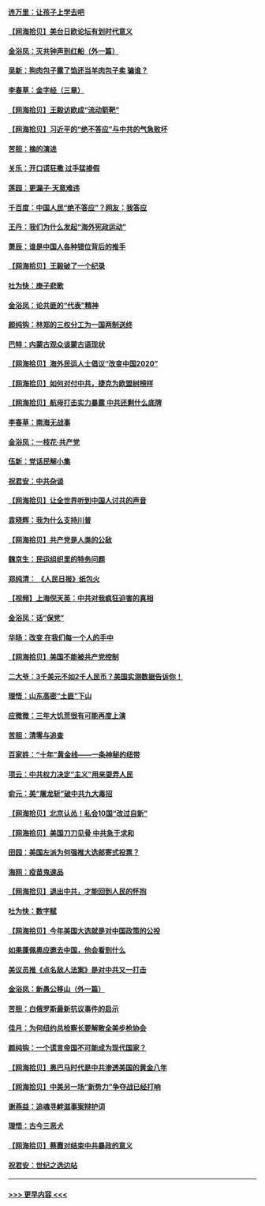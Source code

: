 #### [连万里：让孩子上学去吧](../pages/nsc993/n12385309.md?t=09080802) 
#### [【网海拾贝】美台日欧论坛有划时代意义](../pages/nsc993/n12385232.md?t=09080802) 
#### [金浴凤：灭共钟声到红船（外一篇）](../pages/nsc993/n12385154.md?t=09080802) 
#### [吴新：狗肉包子露了馅还当羊肉包子卖 骗谁？](../pages/nsc993/n12385133.md?t=09080802) 
#### [李春草：金字经（三章）](../pages/nsc993/n12383691.md?t=09080802) 
#### [【网海拾贝】王毅访欧成“流动箭靶”](../pages/nsc993/n12383338.md?t=09080802) 
#### [【网海拾贝】习近平的“绝不答应”与中共的气急败坏](../pages/nsc993/n12382819.md?t=09080802) 
#### [苦胆：摘的演进](../pages/nsc993/n12382619.md?t=09080802) 
#### [关乐：开口谎狂撒 过手猛掺假](../pages/nsc993/n12382604.md?t=09080802) 
#### [莲园：更漏子‧天意难违](../pages/nsc993/n12382598.md?t=09080802) 
#### [千百度：中国人民“绝不答应”？网友：我答应](../pages/nsc993/n12382024.md?t=09080802) 
#### [王丹：我们为什么发起“海外宪政运动”](../pages/nsc993/n12380286.md?t=09080802) 
#### [萧辰：谁是中国人各种错位背后的推手](../pages/nsc993/n12379800.md?t=09080802) 
#### [【网海拾贝】王毅破了一个纪录](../pages/nsc993/n12379251.md?t=09080802) 
#### [吐为快：庚子悲歌](../pages/nsc993/n12378821.md?t=09080802) 
#### [金浴凤：论共匪的“代表”精神](../pages/nsc993/n12377546.md?t=09080802) 
#### [颜纯钩：林郑的三权分工为一国两制送终](../pages/nsc993/n12377306.md?t=09080802) 
#### [巴特：内蒙古观众谈蒙古语现状](../pages/nsc993/n12376923.md?t=09080802) 
#### [【网海拾贝】海外民运人士倡议“改变中国2020”](../pages/nsc993/n12376682.md?t=09080802) 
#### [【网海拾贝】如何对付中共，捷克为欧盟树榜样](../pages/nsc993/n12374209.md?t=09080802) 
#### [【网海拾贝】航母打击实力暴露 中共还剩什么底牌](../pages/nsc993/n12371825.md?t=09080802) 
#### [李春草：南海无战事](../pages/nsc993/n12371159.md?t=09080802) 
#### [金浴凤：一枝花·共产党](../pages/nsc993/n12368757.md?t=09080802) 
#### [伍新：党话民解小集](../pages/nsc993/n12366907.md?t=09080802) 
#### [祝君安：中共杂谈](../pages/nsc993/n12366076.md?t=09080802) 
#### [【网海拾贝】让全世界听到中国人讨共的声音](../pages/nsc993/n12365569.md?t=09080802) 
#### [袁晓辉：我为什么支持川普](../pages/nsc993/n12362670.md?t=09080802) 
#### [【网海拾贝】共产党是人类的公敌](../pages/nsc993/n12363182.md?t=09080802) 
#### [魏京生：民运组织里的特务问题](../pages/nsc993/n12363010.md?t=09080802) 
#### [郑纯清： 《人民日报》纸包火](../pages/nsc993/n12362706.md?t=09080802) 
#### [【视频】上海倪天英：中共对我疯狂迫害的真相](../pages/nsc993/n12356341.md?t=09080802) 
#### [金浴凤：话“保党”](../pages/nsc993/n12361867.md?t=09080802) 
#### [华旸：改变 在我们每一个人的手中](../pages/nsc993/n12361774.md?t=09080802) 
#### [【网海拾贝】美国不能被共产党控制](../pages/nsc993/n12360271.md?t=09080802) 
#### [二大爷：3千美元不如2千人民币？美国实测数据告诉你！](../pages/nsc993/n12358563.md?t=09080802) 
#### [理悟：山东高密“土匪”下山](../pages/nsc993/n12358535.md?t=09080802) 
#### [应微微：三年大饥荒很有可能再度上演](../pages/nsc993/n12358523.md?t=09080802) 
#### [苦胆：清零与追查](../pages/nsc993/n12358501.md?t=09080802) 
#### [百家姓：“十年”黄金线——一条神秘的纽带](../pages/nsc993/n12358319.md?t=09080802) 
#### [项云：中共权力决定“主义”用来耍弄人民](../pages/nsc993/n12358172.md?t=09080802) 
#### [俞元：美“屠龙斩”破中共九大毒招](../pages/nsc993/n12357822.md?t=09080802) 
#### [【网海拾贝】北京认怂！私会10国“改过自新”](../pages/nsc993/n12357784.md?t=09080802) 
#### [【网海拾贝】美国刀刀见骨 中共急于求和](../pages/nsc993/n12355511.md?t=09080802) 
#### [田园：美国左派为何强推大选邮寄式投票？](../pages/nsc993/n12352963.md?t=09080802) 
#### [海网：疫苗鬼速品](../pages/nsc993/n12354438.md?t=09080802) 
#### [【网海拾贝】退出中共，才能回到人民的怀抱](../pages/nsc993/n12352634.md?t=09080802) 
#### [吐为快：数字赋](../pages/nsc993/n12352317.md?t=09080802) 
#### [【网海拾贝】今年美国大选就是对中国政策的公投](../pages/nsc993/n12350973.md?t=09080802) 
#### [如果蓬佩奥应邀去中国，他会看到什么](../pages/nsc993/n12350945.md?t=09080802) 
#### [美议员推《点名敌人法案》是对中共又一打击](../pages/nsc993/n12350765.md?t=09080802) 
#### [金浴凤：新愚公移山（外一篇）](../pages/nsc993/n12350253.md?t=09080802) 
#### [苦胆：白俄罗斯最新抗议事件的启示](../pages/nsc993/n12349989.md?t=09080802) 
#### [佳月：为何纽约总检察长要解散全美步枪协会](../pages/nsc993/n12349939.md?t=09080802) 
#### [颜纯钩：一个谎言帝国不可能成为现代国家？](../pages/nsc993/n12349898.md?t=09080802) 
#### [【网海拾贝】奥巴马时代是中共渗透美国的黄金八年](../pages/nsc993/n12349284.md?t=09080802) 
#### [【网海拾贝】中美另一场“新势力”争夺战已经打响](../pages/nsc993/n12346998.md?t=09080802) 
#### [谢燕益：追魂寻衅滋事案辩护词](../pages/nsc993/n12346892.md?t=09080802) 
#### [理悟：古今三恶犬](../pages/nsc993/n12345190.md?t=09080802) 
#### [【网海拾贝】蔡霞对结束中共暴政的意义](../pages/nsc993/n12344263.md?t=09080802) 
#### [祝君安：世纪之选边站](../pages/nsc993/n12342382.md?t=09080802) 

----
#### [ >>> 更早内容 <<< ](../indexes/nsc993-earlier.md)

